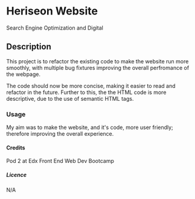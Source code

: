 # Heriseon Website 
Search Engine Optimization and Digital

## Description

This project is to refactor the existing code to make the website run more smoothly, with multiple bug fixtures improving the overall perfromance of the webpage.

The code should now be more concise, making it easier to read and refactor in the future. Further to this, the the HTML code is more descriptive, due to the use of semantic HTML tags.

### Usage
My aim was to make the website, and it's code, more user friendly; therefore improving the overall experience.

#### Credits
Pod 2 at Edx Front End Web Dev Bootcamp

##### Licence
N/A
